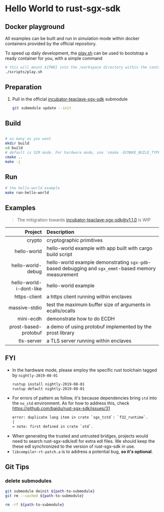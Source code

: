 # Hello World to rust-sgx-sdk

## Docker playground
All examples can be built and run in simulation mode within docker containers provided by the 
official repository.

To speed up daily development, the [play.sh](./scripts/play.sh) can be used to bootstrap a ready
container for you, with a simple command

```bash
# this will mount ${PWD} into the /workspace directory within the container
./scripts/play.sh
```

## Preparation

1. Pull in the official [incubator-teaclave-sgx-sdk](https://github.com/incubator-teaclave-sgx-sdk.git) submodule
    ```bash
    git submodule update --init 
    ```

## Build 

```bash

# as many as you want
mkdir build 
cd build
# default is SIM mode. For hardware mode, use 'cmake -DCMAKE_BUILD_TYPE=Release ..'
cmake ..
make -j
```

## Run

```bash
# the hello-world example
make run-hello-world
```

## Examples

> The mitigration towards incubator-teaclave-sgx-sdk@v1.1.0 is WIP

|                 Project | Description                                                                                         |
| ----------------------: | :-------------------------------------------------------------------------------------------------- |
|                  crypto | cryptographic primitives                                                                            |
|             hello-world | hello-world example with app built with cargo build script                                          |
|       hello-world-debug | hello-world example demonstrating `sgx-gdb`-based debugging and `sgx_emmt`-based memory measurement |
| hello-world-i-dont-like | hello-world example                                                                                 |
|            https-client | a https client running within enclaves                                                              |
|           massive-stdio | test the maximum buffer size of arguments in ecalls/ocalls                                          |
mini-ecdh | demonstrate how to do ECDH
|    prost-based-protobuf | a demo of using protobuf implemented by the prost library                                           |
|              tls-server | a TLS server running within enclaves                                                                |

## FYI
- In the hardware mode, please employ the specific rust toolchain tagged by `nightly-2019-08-01`
    ```bash
    rustup install nightly-2019-08-01
    rustup default nightly-2019-08-01
    ```
- For errors of pattern as follow, it's because dependencies bring `std` into the `no_std` 
  environment. As for how to address this, check https://github.com/baidu/rust-sgx-sdk/issues/31
    ```bash
    error: duplicate lang item in crate `sgx_tstd`: `f32_runtime`.
    |
    = note: first defined in crate `std`.
    ```
- When generating the trusted and untrusted bridges, projects would need to search rust-sgx-sdk/edl
  for extra edl files. We should keep the these edl synchronized to the version of rust-sgx-sdk in
  use.
- `libcompiler-rt-patch.a` is to address a potential bug, **so it's optional**.

## Git Tips
### delete submodules
```bash
git submodule deinit ${path-to-submodule}
git rm --cached ${path-to-submodule}

rm -rf ${path-to-submodule}
```
